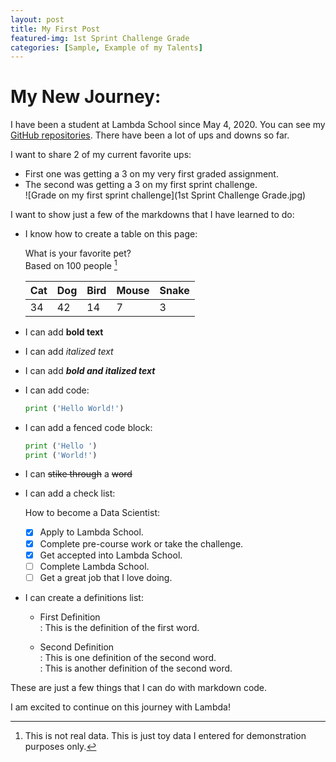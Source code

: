 ```yaml
---
layout: post
title: My First Post
featured-img: 1st Sprint Challenge Grade
categories: [Sample, Example of my Talents]
---
```


# My New Journey:

I have been a student at Lambda School since May 4, 2020. You can see my [GitHub repositories](https://github.com/jmmiddour). 
There have been a lot of ups and downs so far.   

I want to share 2 of my current favorite ups:  
- First one was getting a 3 on my very first graded assignment.  
- The second was getting a 3 on my first sprint challenge.  
  ![Grade on my first sprint challenge](1st Sprint Challenge Grade.jpg)
  
I want to show just a few of the markdowns that I have learned to do:

* I know how to create a table on this page:

  What is your favorite pet?  
  Based on 100 people [^1]
  
  |  Cat |  Dog |  Bird |  Mouse |  Snake |
  |---|---|---|---|---|
  |  34 |  42 |  14 |  7 |  3 |
  
* I can add **bold text**

* I can add _italized text_ 

* I can add **_bold and italized text_**

* I can add code:

  ```python
  print ('Hello World!')
  ```
  
* I can add a fenced code block:

  ```python  
  print ('Hello ')  
  print ('World!')  
  ```
* I can ~~stike through~~ a ~~word~~

* I can add a check list:

  How to become a Data Scientist:  
  - [x] Apply to Lambda School.  
  - [x] Complete pre-course work or take the challenge.  
  - [x] Get accepted into Lambda School.  
  - [ ] Complete Lambda School.  
  - [ ] Get a great job that I love doing.
  
* I can create a definitions list:
  
  - First Definition  
  : This is the definition of the first word.
  
  - Second Definition  
  : This is one definition of the second word.  
  : This is another definition of the second word.
    
These are just a few things that I can do with markdown code. 

I am excited to continue on this journey with Lambda!

[^1]: This is not real data. This is just toy data I entered for demonstration purposes only.
